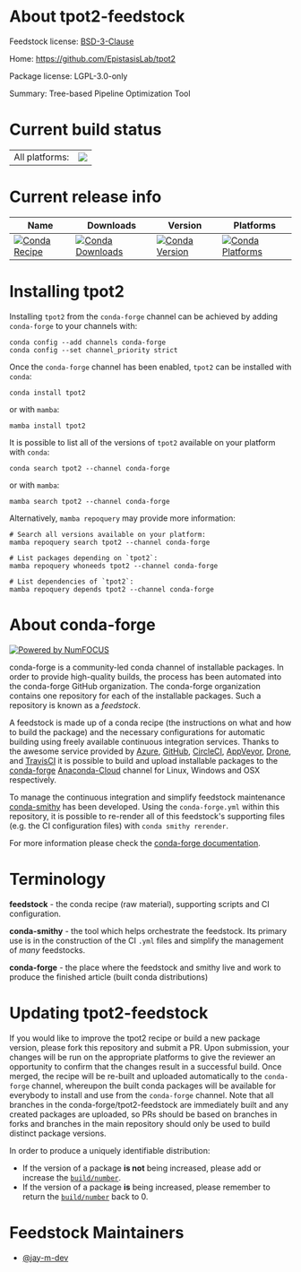 About tpot2-feedstock
=====================

Feedstock license: [BSD-3-Clause](https://github.com/conda-forge/tpot2-feedstock/blob/main/LICENSE.txt)

Home: https://github.com/EpistasisLab/tpot2

Package license: LGPL-3.0-only

Summary: Tree-based Pipeline Optimization Tool

Current build status
====================


<table><tr><td>All platforms:</td>
    <td>
      <a href="https://dev.azure.com/conda-forge/feedstock-builds/_build/latest?definitionId=19441&branchName=main">
        <img src="https://dev.azure.com/conda-forge/feedstock-builds/_apis/build/status/tpot2-feedstock?branchName=main">
      </a>
    </td>
  </tr>
</table>

Current release info
====================

| Name | Downloads | Version | Platforms |
| --- | --- | --- | --- |
| [![Conda Recipe](https://img.shields.io/badge/recipe-tpot2-green.svg)](https://anaconda.org/conda-forge/tpot2) | [![Conda Downloads](https://img.shields.io/conda/dn/conda-forge/tpot2.svg)](https://anaconda.org/conda-forge/tpot2) | [![Conda Version](https://img.shields.io/conda/vn/conda-forge/tpot2.svg)](https://anaconda.org/conda-forge/tpot2) | [![Conda Platforms](https://img.shields.io/conda/pn/conda-forge/tpot2.svg)](https://anaconda.org/conda-forge/tpot2) |

Installing tpot2
================

Installing `tpot2` from the `conda-forge` channel can be achieved by adding `conda-forge` to your channels with:

```
conda config --add channels conda-forge
conda config --set channel_priority strict
```

Once the `conda-forge` channel has been enabled, `tpot2` can be installed with `conda`:

```
conda install tpot2
```

or with `mamba`:

```
mamba install tpot2
```

It is possible to list all of the versions of `tpot2` available on your platform with `conda`:

```
conda search tpot2 --channel conda-forge
```

or with `mamba`:

```
mamba search tpot2 --channel conda-forge
```

Alternatively, `mamba repoquery` may provide more information:

```
# Search all versions available on your platform:
mamba repoquery search tpot2 --channel conda-forge

# List packages depending on `tpot2`:
mamba repoquery whoneeds tpot2 --channel conda-forge

# List dependencies of `tpot2`:
mamba repoquery depends tpot2 --channel conda-forge
```


About conda-forge
=================

[![Powered by
NumFOCUS](https://img.shields.io/badge/powered%20by-NumFOCUS-orange.svg?style=flat&colorA=E1523D&colorB=007D8A)](https://numfocus.org)

conda-forge is a community-led conda channel of installable packages.
In order to provide high-quality builds, the process has been automated into the
conda-forge GitHub organization. The conda-forge organization contains one repository
for each of the installable packages. Such a repository is known as a *feedstock*.

A feedstock is made up of a conda recipe (the instructions on what and how to build
the package) and the necessary configurations for automatic building using freely
available continuous integration services. Thanks to the awesome service provided by
[Azure](https://azure.microsoft.com/en-us/services/devops/), [GitHub](https://github.com/),
[CircleCI](https://circleci.com/), [AppVeyor](https://www.appveyor.com/),
[Drone](https://cloud.drone.io/welcome), and [TravisCI](https://travis-ci.com/)
it is possible to build and upload installable packages to the
[conda-forge](https://anaconda.org/conda-forge) [Anaconda-Cloud](https://anaconda.org/)
channel for Linux, Windows and OSX respectively.

To manage the continuous integration and simplify feedstock maintenance
[conda-smithy](https://github.com/conda-forge/conda-smithy) has been developed.
Using the ``conda-forge.yml`` within this repository, it is possible to re-render all of
this feedstock's supporting files (e.g. the CI configuration files) with ``conda smithy rerender``.

For more information please check the [conda-forge documentation](https://conda-forge.org/docs/).

Terminology
===========

**feedstock** - the conda recipe (raw material), supporting scripts and CI configuration.

**conda-smithy** - the tool which helps orchestrate the feedstock.
                   Its primary use is in the construction of the CI ``.yml`` files
                   and simplify the management of *many* feedstocks.

**conda-forge** - the place where the feedstock and smithy live and work to
                  produce the finished article (built conda distributions)


Updating tpot2-feedstock
========================

If you would like to improve the tpot2 recipe or build a new
package version, please fork this repository and submit a PR. Upon submission,
your changes will be run on the appropriate platforms to give the reviewer an
opportunity to confirm that the changes result in a successful build. Once
merged, the recipe will be re-built and uploaded automatically to the
`conda-forge` channel, whereupon the built conda packages will be available for
everybody to install and use from the `conda-forge` channel.
Note that all branches in the conda-forge/tpot2-feedstock are
immediately built and any created packages are uploaded, so PRs should be based
on branches in forks and branches in the main repository should only be used to
build distinct package versions.

In order to produce a uniquely identifiable distribution:
 * If the version of a package **is not** being increased, please add or increase
   the [``build/number``](https://docs.conda.io/projects/conda-build/en/latest/resources/define-metadata.html#build-number-and-string).
 * If the version of a package **is** being increased, please remember to return
   the [``build/number``](https://docs.conda.io/projects/conda-build/en/latest/resources/define-metadata.html#build-number-and-string)
   back to 0.

Feedstock Maintainers
=====================

* [@jay-m-dev](https://github.com/jay-m-dev/)


<!-- dummy commit to enable rerendering -->

